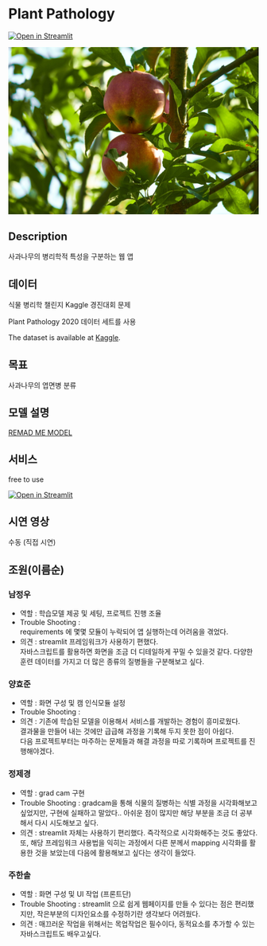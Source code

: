 # Plant Pathology
[![Open in Streamlit](https://static.streamlit.io/badges/streamlit_badge_black_white.svg)](https://share.streamlit.io/)

![appletree](./img/apple-tree-g4dc5161e2_1280.jpg)

## Description
사과나무의 병리학적 특성을 구분하는 웹 앱

## 데이터
식물 병리학 챌린지 Kaggle 경진대회 문제

Plant Pathology 2020 데이터 세트를 사용

The dataset is available at [Kaggle](https://www.kaggle.com/competitions/plant-pathology-2020-fgvc7).

## 목표
사과나무의 엽면병 분류

## 모델 설명
[REMAD ME MODEL](https://github.com/luxetverit/miniproject4/blob/main/README_model.md)

## 서비스
free to use

[![Open in Streamlit](https://static.streamlit.io/badges/streamlit_badge_black_white.svg)](https://luxetverit-miniproject4-1--main-yvubrb.streamlit.app/)

## 시연 영상
수동 (직접 시연)

## 조원(이름순)
### 남정우
 - 역할 : 학습모델 제공 및 세팅, 프로젝트 진행 조율
 - Trouble Shooting :  
    requirements 에 몇몇 모듈이 누락되어 앱 실행하는데 어려움을 겪었다.  
 - 의견 : 
    streamlit 프레임워크가 사용하기 편했다.  
    자바스크립트를 활용하면 화면을 조금 더 디테일하게 꾸밀 수 있을것 같다.
    다양한 훈련 데이터를 가지고 더 많은 종류의 질병들을 구분해보고 싶다.

### 양효준
 - 역할 : 화면 구성 및 캠 인식모듈 설정
 - Trouble Shooting : 
 - 의견 : 
    기존에 학습된 모델을 이용해서 서비스를 개발하는 경험이 흥미로웠다.  
    결과물을 만들어 내는 것에만 급급해 과정을 기록해 두지 못한 점이 아쉽다.   
    다음 프로젝트부터는 마주하는 문제들과 해결 과정을 따로 기록하며 프로젝트를 진행해야겠다.
     

### 정제경
 - 역할 : grad cam 구현
 - Trouble Shooting : gradcam을 통해 식물의 질병하는 식별 과정을 시각화해보고 
   싶었지만, 구현에 실패하고 말았다.. 아쉬운 점이 많지만 해당 부분을 조금 더 공부해서
   다시 시도해보고 싶다.
 - 의견 : streamlit 자체는 사용하기 편리했다. 즉각적으로 시각화해주는 것도 좋았다.
   또, 해당 프레임워크 사용법을 익히는 과정에서 다른 분께서 mapping 시각화를 활용한 것을
   보았는데 다음에 활용해보고 싶다는 생각이 들었다.

### 주한솔
 - 역할 : 화면 구성 및 UI 작업 (프론트단)
 - Trouble Shooting : streamlit 으로 쉽게 웹페이지를 만들 수 있다는 점은 편리했지만,
                      작은부분의 디자인요소를 수정하기란 생각보다 어려웠다.      
 - 의견 : 매끄러운 작업을 위해서는 목업작업은 필수이다, 동적요소를 추가할 수 있는 자바스크립트도
         배우고싶다.
